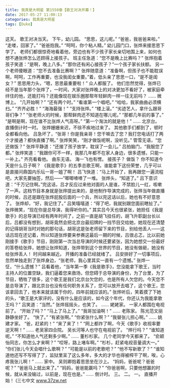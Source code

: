 ```yaml
---
title: 我真是大明星 第1550章【歌王对决开幕！】
date: 2017-05-27 11:00:13
categories: 我真是大明星
tags: [Duke]
---
```


这天。
歌王对决当天。
下午，幼儿园。
“思思，这儿呢。”
“爸爸，我爸爸来啦。”
“走喽，回家了。”
“爸爸抱我。”
“呵呵，你个粘人精。”
幼儿园门口，张烨来接思思下学了。
老师们都很惊奇地看着他，旁边也有不少孩子家长亲切地围上来，如何也想不通张烨怎么还顾得上接孩子。
班主任急道：“您不是晚上比赛吗？”
张烨抱着孩子笑道：“是啊，晚上八多。”
“那你还有闲心接孩子？”一个孩子家长扶额。
另一个老师傻眼道：“您不去准备比赛啊？”
张烨随意道：“准备啊，但孩子也不能耽误啊，呵呵，工作再重要，也没我闺女重要。”着，低头亲了思思一口，“是不是闺女？”
思思用力头，“嗯，思思最重要啦！”
众人都服了。
他们忽然觉得，张烨已经不是当年那个张烨了，一时间，大家对张烨晚上的对决更加不看好了，被家庭牵绊住的他，还能打吗？还能像现在娱乐圈那帮年轻鲜肉一样一往无前吗？
……
微博上。
“几开始啊？”
“还有两个时。”
“看谁第一个唱吧。”
“哈哈，我家曲曲必须横扫。”
“齐齐必胜！”
“海海最强！”
“支持张烨。”
“楼上滚。”
“劣迹艺人，拿什么跟哥哥们争？”
“张老师火的时候，那帮鲜肉还不知道在哪儿呢。”
“那都几年前的事了。”
“是啊是啊，现在谁不比张烨人气高呀。”
“第一个淘汰的就是他！”
……
北京台。
直播倒计时一时。
张烨姗姗来迟，不徐不疾地过来了。
其他歌手们都到了，顿时全都看向他。
吕急坏了，“张哥！你是我亲哥！您干嘛去了您？我打您电话打了两个才接通？都快直播了啊。”
张烨笑笑，“刚才做饭呢啊，没听见。”
管雪无语，“您还做饭？”
张烨平静道：“还接了孩子放学，耽误了一会儿。”
吕拍脑门，“我服您了都。”
张烨笑道：“我跟你可不一样，我那几年都不在家人身边，很多遗憾，只能一一补上。”
齐亮看看他。
曲东无语。
海一飞也有愣。
接孩子？
做饭？
你不知道今天是什么日子啊？
《我是歌手》的五季总歌王啊，谁能拿下这份荣誉，几乎可以是直接问鼎国内乐坛一哥一姐了啊！
吕飞快道：“马上开始了，我再跟您一遍流程吧，大家先要抽签，然后——”唧唧喳喳了一堆。
张烨头，“知道了。”
吕下意识道：“千万记住啊。”完这话，吕才反应过来他对面的人是谁，不禁脸儿一红，咳嗽了一声。这档节目本身就是张烨提出来的，是他制作导演完成的，张烨当年做直播的时候，吕还是跟在张烨屁股后面的一个兵，所以完这话以后，她也有不好意思了。
张烨却，“好，我记住了。”
吕笑嘻嘻道：“得了吧，我就别跟您面前瞎扯了。”
张烨微笑，“现在你是总导演，我得听你的。”
其实吕今天也很紧张，她担任《我是歌手》的总导演已经有两年时间了，之前一直是胡飞挂任的，胡飞升职副台长以后，吕都没有想到，胡哥竟然会把北京台最招牌的一挡节目交给她，她现在还清楚的记得胡哥当时对她的那句话，胡哥这是张老师留下来的节目，别给他丢人——这话吕现在还记着，所以知道张烨要来参赛这最后一期的时候，吕很忐忑，比以前她刚接手《歌手》节目，刚刚第一次当总导演的时候还要紧张，因为她想交一份最好的答卷给张烨，她想让张烨知道，张烨带到这个世界的节目，她没有做砸，她没有给张烨丢人！
时间越来越近。
开播的准备已经就绪了。
吕安排好了一切事项后，忽然单独走到了张烨身边，“张老师，我心里其实一直有一个遗憾。”
张烨一怔，“什么遗憾？”
吕看着他，“当年第一季《我是歌手》，您没能拿下歌王，当时主持人的位置空缺，我们逼着您来救场，但您碍于总导演的身份，为了台里，为了节目，牺牲了很多，这个歌王是我们北京台欠您的，也是所有人欠您的。今天您不是总导演了，跟北京台也没有任何职务关系了，您可以放开去唱了，这个歌王，您该拿回去了，他本来就该属于你的，四年前就应该的。”
张烨听后，笑着摸了下她的头，“歌王是大家评的，没有什么是应该的，如今这个年代，你还认为我能拿歌王吗？”
吕笑道：“当然。”
张烨摇摇头，也笑了。
……
姥姥家。
一家人都围在电视前了。
“开始了吗？”
“马上了马上了。”
“我哥加油啊！”
……
老陈家。
陈光范文丽静静坐好了。
“快了。”
“有紧张啊。”
“你紧张什么啊？”
“我替张儿担心啊。”
……
姚建才家。
“爸，赶紧的！”
“来了来了！”
“网上都炸了啊，今天《歌手》收视率要逆天啊！”
……
老吴家四合院。
吴长河等人也守在电视前了。
“烨行吗？”
“谁知道呢。”
“不知道他人气还剩多少啊。”
……
董杉杉家。
几个老同学今天都来了。
“俞颖怡同志，你怎么才来啊？”
“哎呀，路上堵车啊。”
“杉杉，赶紧电视音量调大一。”
“你们张儿今天会唱什么歌啊？”
“可能是以前的老歌吧？”
“他不写新歌了？”
“谁知道他还写不写得了了，监狱里呆了这么多年，多大的才华也得被榨干了啊，唉，心疼我张儿啊！”
……
家中。
吴则卿抱着思思坐在沙上。
“妈妈，爸爸呢？爸爸呢？”
“爸爸马上就出来了。”
“妈妈，爸爸能赢吗？”
“你爸爸啊，只要他想赢的时候，就从来没输过，以前是，现在也是。”
……
倒计时。
三。
二。
一。
直播开始！
(三七中文 www.37zw.net